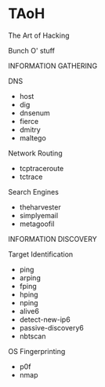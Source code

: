 # TAoH
The Art of Hacking

Bunch O' stuff

INFORMATION GATHERING

DNS
* host
* dig
* dnsenum
* fierce
* dmitry
* maltego

Network Routing
* tcptraceroute
* tctrace

Search Engines
* theharvester
* simplyemail
* metagoofil


INFORMATION DISCOVERY

Target Identification
* ping
* arping
* fping
* hping
* nping
* alive6
* detect-new-ip6
* passive-discovery6
* nbtscan

OS Fingerprinting
* p0f
* nmap
